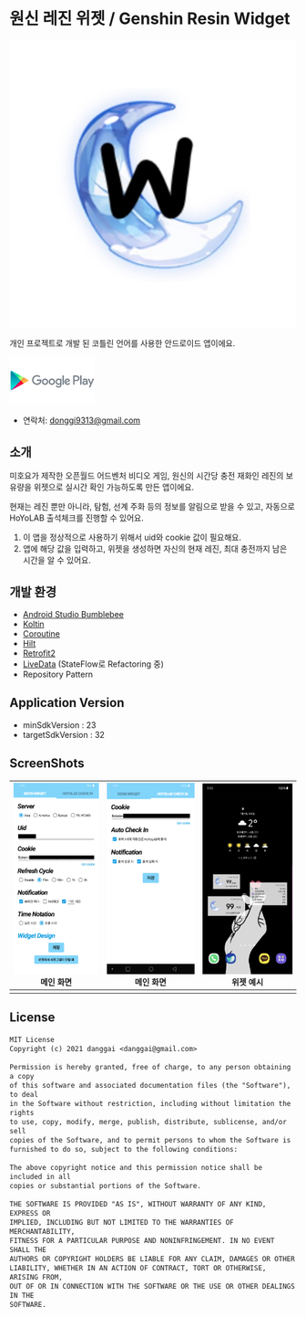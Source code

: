 # 원신 레진 위젯 / Genshin Resin Widget

![icon.jpg](./assets/icon.jpg?raw=true)

개인 프로젝트로 개발 된 코틀린 언어를 사용한 안드로이드 앱이에요.

[<img src = "./assets/google-play-logo.png" width="150px">](https://play.google.com/store/apps/details?id=danggai.app.parcelwhere)

- 연락처: donggi9313@gmail.com



## 소개

미호요가 제작한 오픈월드 어드벤처 비디오 게임, 원신의 시간당 충전 재화인 레진의 보유량을 위젯으로 실시간 확인 가능하도록 만든 앱이에요.

현재는 레진 뿐만 아니라, 탐험, 선계 주화 등의 정보를 알림으로 받을 수 있고, 자동으로 HoYoLAB 출석체크를 진행할 수 있어요.

1. 이 앱을 정상적으로 사용하기 위해서 uid와 cookie 값이 필요해요.
2. 앱에 해당 값을 입력하고, 위젯을 생성하면 자신의 현재 레진, 최대 충전까지 남은 시간을 알 수 있어요.



## 개발 환경

- [Android Studio Bumblebee](https://developer.android.com/studio/intro)
- [Koltin](https://developer.android.com/kotlin)
- [Coroutine](https://developer.android.com/kotlin/coroutines?hl=ko)
- [Hilt](https://dagger.dev/hilt/)
- [Retrofit2](https://square.github.io/retrofit/)
- [LiveData](https://developer.android.com/topic/libraries/architecture/livedata?hl=ko) (StateFlow로 Refactoring 중)
- Repository Pattern



## Application Version

- minSdkVersion : 23
- targetSdkVersion : 32





## ScreenShots



| ![screenshot_00.png](./assets/screenshot_00.png?raw=true)<br /><center>메인 화면</center> | ![screenshot_01.png](./assets/screenshot_01.png?raw=true)<br /><center>메인 화면</center> | ![screenshot_02.jpg](./assets/screenshot_02.jpg?raw=true)<br /><center>위젯 예시</center> |
| ------------------------------------------------------------ | ------------------------------------------------------------ | ------------------------------------------------------------ |
|                                                              |                                                              |                                                              |





## License

```
MIT License
Copyright (c) 2021 danggai <danggai@gmail.com>

Permission is hereby granted, free of charge, to any person obtaining a copy
of this software and associated documentation files (the "Software"), to deal
in the Software without restriction, including without limitation the rights
to use, copy, modify, merge, publish, distribute, sublicense, and/or sell
copies of the Software, and to permit persons to whom the Software is
furnished to do so, subject to the following conditions:
     
The above copyright notice and this permission notice shall be included in all
copies or substantial portions of the Software.
     
THE SOFTWARE IS PROVIDED "AS IS", WITHOUT WARRANTY OF ANY KIND, EXPRESS OR
IMPLIED, INCLUDING BUT NOT LIMITED TO THE WARRANTIES OF MERCHANTABILITY,
FITNESS FOR A PARTICULAR PURPOSE AND NONINFRINGEMENT. IN NO EVENT SHALL THE
AUTHORS OR COPYRIGHT HOLDERS BE LIABLE FOR ANY CLAIM, DAMAGES OR OTHER
LIABILITY, WHETHER IN AN ACTION OF CONTRACT, TORT OR OTHERWISE, ARISING FROM,
OUT OF OR IN CONNECTION WITH THE SOFTWARE OR THE USE OR OTHER DEALINGS IN THE
SOFTWARE.
```
